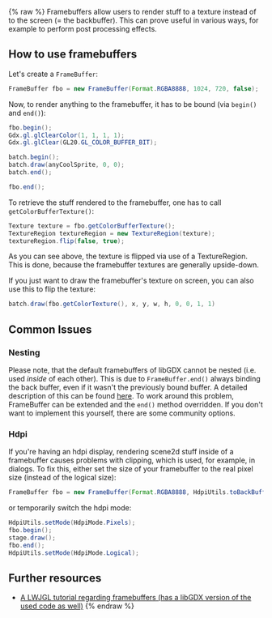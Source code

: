 {% raw %}
Framebuffers allow users to render stuff to a texture instead of to the screen (= the backbuffer). This can prove useful in various ways, for example to perform post processing effects.

## How to use framebuffers

Let's create a `FrameBuffer`:

```java
FrameBuffer fbo = new FrameBuffer(Format.RGBA8888, 1024, 720, false);
```

Now, to render anything to the framebuffer, it has to be bound (via `begin()` and `end()`):

```java
fbo.begin();
Gdx.gl.glClearColor(1, 1, 1, 1);
Gdx.gl.glClear(GL20.GL_COLOR_BUFFER_BIT);

batch.begin();
batch.draw(anyCoolSprite, 0, 0);
batch.end();

fbo.end();
```

To retrieve the stuff rendered to the framebuffer, one has to call `getColorBufferTexture()`:

```java
Texture texture = fbo.getColorBufferTexture();
TextureRegion textureRegion = new TextureRegion(texture);
textureRegion.flip(false, true);
```

As you can see above, the texture is flipped via use of a TextureRegion. This is done, because the framebuffer textures are generally upside-down.

If you just want to draw the framebuffer's texture on screen, you can also use this to flip the texture:
```java
batch.draw(fbo.getColorTexture(), x, y, w, h, 0, 0, 1, 1)
```

## Common Issues
### Nesting
Please note, that the default framebuffers of libGDX cannot be nested (i.e. used _inside_ of each other). This is due to `FrameBuffer.end()` always binding the back buffer, even if it wasn't the previously bound buffer. A detailed description of this can be found [here](https://github.com/crykn/libgdx-screenmanager/wiki/Custom-FrameBuffer-implementation#the-problem). To work around this problem, FrameBuffer can be extended and the `end()` method overridden. If you don't want to implement this yourself, there are some community options.

### Hdpi
If you're having an hdpi display, rendering scene2d stuff inside of a framebuffer causes problems with clipping, which is used, for example, in dialogs. To fix this, either set the size of your framebuffer to the real pixel size (instead of the logical size):

```java
FrameBuffer fbo = new FrameBuffer(Format.RGBA8888, HdpiUtils.toBackBufferX(currentWidth), HdpiUtils.toBackBufferY(currentHeight), false);
```

or temporarily switch the hdpi mode:

```java
HdpiUtils.setMode(HdpiMode.Pixels);
fbo.begin();
stage.draw();
fbo.end();
HdpiUtils.setMode(HdpiMode.Logical);
```

## Further resources
- [A LWJGL tutorial regarding framebuffers (has a libGDX version of the used code as well)](https://github.com/mattdesl/lwjgl-basics/wiki/FrameBufferObjects)
{% endraw %}
